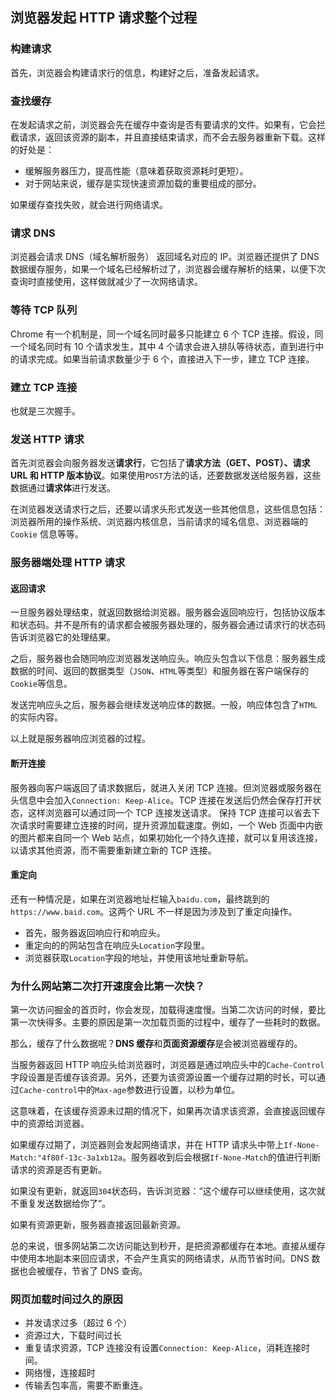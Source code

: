 ## 浏览器发起 HTTP 请求整个过程

### 构建请求

首先，浏览器会构建请求行的信息，构建好之后，准备发起请求。

### 查找缓存

在发起请求之前，浏览器会先在缓存中查询是否有要请求的文件。如果有，它会拦截请求，返回该资源的副本，并且直接结束请求，而不会去服务器重新下载。这样的好处是：

- 缓解服务器压力，提高性能（意味着获取资源耗时更短）。
- 对于网站来说，缓存是实现快速资源加载的重要组成的部分。

如果缓存查找失败，就会进行网络请求。

### 请求 DNS

浏览器会请求 DNS（域名解析服务） 返回域名对应的 IP。浏览器还提供了 DNS 数据缓存服务，如果一个域名已经解析过了，浏览器会缓存解析的结果，以便下次查询时直接使用，这样做就减少了一次网络请求。

### 等待 TCP 队列

Chrome 有一个机制是，同一个域名同时最多只能建立 6 个 TCP 连接。假设，同一个域名同时有 10 个请求发生，其中 4 个请求会进入排队等待状态，直到进行中的请求完成。如果当前请求数量少于 6 个，直接进入下一步，建立 TCP 连接。

### 建立 TCP 连接

也就是三次握手。

### 发送 HTTP 请求

首先浏览器会向服务器发送**请求行**，它包括了**请求方法（GET、POST）、请求 URL 和 HTTP 版本协议**。如果使用`POST`方法的话，还要数据发送给服务器，这些数据通过**请求体**进行发送。

在浏览器发送请求行之后，还要以请求头形式发送一些其他信息，这些信息包括：浏览器所用的操作系统、浏览器内核信息，当前请求的域名信息、浏览器端的 `Cookie` 信息等等。

### 服务器端处理 HTTP 请求

#### 返回请求

一旦服务器处理结束，就返回数据给浏览器。服务器会返回响应行，包括协议版本和状态码。并不是所有的请求都会被服务器处理的，服务器会通过请求行的状态码告诉浏览器它的处理结果。

之后，服务器也会随同响应浏览器发送响应头。响应头包含以下信息：服务器生成数据的时间、返回的数据类型（`JSON`、`HTML`等类型）和服务器在客户端保存的`Cookie`等信息。

发送完响应头之后，服务器会继续发送响应体的数据。一般，响应体包含了`HTML`的实际内容。

以上就是服务器响应浏览器的过程。

#### 断开连接

服务器向客户端返回了请求数据后，就进入关闭 TCP 连接。但浏览器或服务器在头信息中会加入`Connection: Keep-Alice`。TCP 连接在发送后仍然会保存打开状态，这样浏览器可以通过同一个 TCP 连接发送请求。
保持 TCP 连接可以省去下次请求时需要建立连接的时间，提升资源加载速度。例如，一个 Web 页面中内嵌的图片都来自同一个 Web 站点，如果初始化一个持久连接，就可以复用该连接，以请求其他资源，而不需要重新建立新的 TCP 连接。

#### 重定向

还有一种情况是，如果在浏览器地址栏输入`baidu.com`，最终跳到的`https://www.baid.com`。这两个 URL 不一样是因为涉及到了重定向操作。

- 首先，服务器返回响应行和响应头。
- 重定向的的网站包含在响应头`Location`字段里。
- 浏览器获取`Location`字段的地址，并使用该地址重新导航。

### 为什么网站第二次打开速度会比第一次快？

第一次访问掘金的首页时，你会发现，加载得速度慢。当第二次访问的时候，要比第一次快得多。主要的原因是第一次加载页面的过程中，缓存了一些耗时的数据。

那么，缓存了什么数据呢？**DNS 缓存**和**页面资源缓存**是会被浏览器缓存的。

当服务器返回 HTTP 响应头给浏览器时，浏览器是通过响应头中的`Cache-Control`字段设置是否缓存该资源。另外，还要为该资源设置一个缓存过期的时长，可以通过`Cache-control`中的`Max-age`参数进行设置，以秒为单位。

这意味着，在该缓存资源未过期的情况下，如果再次请求该资源，会直接返回缓存中的资源给浏览器。

如果缓存过期了，浏览器则会发起网络请求，并在 HTTP 请求头中带上`If-None-Match:"4f80f-13c-3a1xb12a`。服务器收到后会根据`If-None-Match`的值进行判断请求的资源是否有更新。

如果没有更新，就返回`304`状态码，告诉浏览器：“这个缓存可以继续使用，这次就不重复发送数据给你了”。

如果有资源更新，服务器直接返回最新资源。

总的来说，很多网站第二次访问能达到秒开，是把资源都缓存在本地。直接从缓存中使用本地副本来回应请求，不会产生真实的网络请求，从而节省时间。DNS 数据也会被缓存，节省了 DNS 查询。

### 网页加载时间过久的原因

- 并发请求过多（超过 6 个）
- 资源过大，下载时间过长
- 重复请求资源，TCP 连接没有设置`Connection: Keep-Alice`，消耗连接时间。
- 网络慢，连接超时
- 传输丢包率高，需要不断重连。
